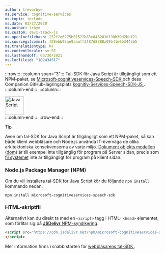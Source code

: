 ```yaml
---
author: trevorbye
ms.service: cognitive-services
ms.topic: include
ms.date: 03/27/2020
ms.author: trbye
ms.custom: devx-track-js
ms.openlocfilehash: 252f2e6275b01522b83e846201d190b39d2bbf21
ms.sourcegitcommit: f28ebb95ae9aaaff3f87d8388a09b41e0b3445b5
ms.translationtype: MT
ms.contentlocale: sv-SE
ms.lasthandoff: 03/30/2021
ms.locfileid: "102434517"
---
```

:::row:::
    :::column span="3":::
        Tal-SDK för Java Script är tillgängligt som ett NPM-paket, se <a href="https://www.npmjs.com/package/microsoft-cognitiveservices-speech-sdk" target="_blank">Microsoft-cognitiveservices-Speech-SDK </a> och dess Companion GitHub-lagringsplats <a href="https://github.com/Microsoft/cognitive-services-speech-sdk-js" target="_blank">kognitiv-Services-Speech-SDK-JS </a>.
    :::column-end:::
    :::column:::
        <br>
        <div class="icon is-large">
            <img alt="JavaScript" src="https://docs.microsoft.com/media/logos/logo_js.svg"  width="60px">
        </div>
    :::column-end:::
:::row-end:::

> [!TIP]
> Även om tal-SDK för Java Script är tillgängligt som ett NPM-paket, så kan både klient webbläsare och Node.js använda IT-överväga de olika arkitektoniska konsekvenserna av varje miljö. <a href="https://en.wikipedia.org/wiki/Document_Object_Model" target="_blank">Dokument objekts modellen (dom)</a> är till exempel inte tillgänglig för program på Server sidan, precis som <a href="https://nodejs.org/api/fs.html" target="_blank">fil systemet</a> inte är tillgängligt för program på klient sidan.

### <a name="nodejs-package-manager-npm"></a>Node.js Package Manager (NPM)

Om du vill installera tal-SDK för Java Script kör du följande `npm install` kommando nedan.

```nodejs
npm install microsoft-cognitiveservices-speech-sdk
```

### <a name="html-script-tag"></a>HTML-skriptfil

Alternativt kan du direkt ta med en `<script>` tagg i HTML- `<head>` elementet, som förlitar sig på <a href="https://www.jsdelivr.com/package/npm/microsoft-cognitiveservices-speech-sdk" target="_blank"> **JSDelivr** NPM-syndikering</a>.

```html
<script src="https://cdn.jsdelivr.net/npm/microsoft-cognitiveservices-speech-sdk@latest/distrib/browser/microsoft.cognitiveservices.speech.sdk.bundle-min.js">
</script>
```

Mer information finns i snabb starten för <a href="https://github.com/Azure-Samples/cognitive-services-speech-sdk/tree/master/quickstart/javascript/browser" target="_blank">webbläsarens tal-SDK </a>.
